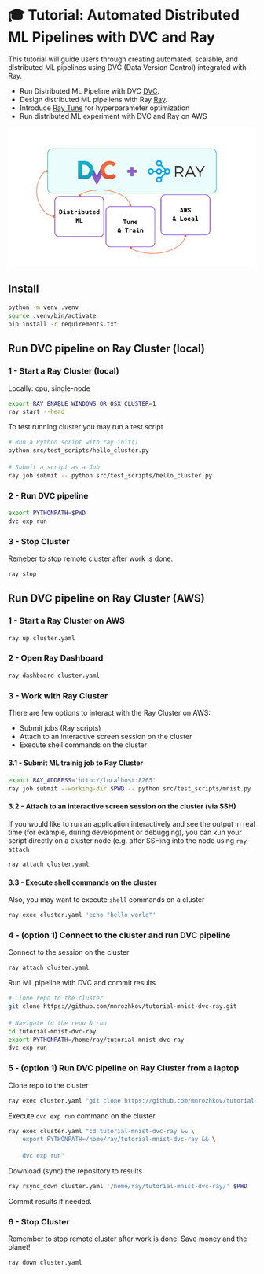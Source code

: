 # 🎓 Tutorial: Automated Distributed ML Pipelines with DVC and Ray

This tutorial will guide users through creating automated, scalable, and distributed ML pipelines using DVC (Data Version Control) integrated with Ray. 

- Run Distributed ML Pipeline with DVC [DVC](https://dvc.org/). 
- Design distributed ML pipeliens with Ray [Ray](https://www.ray.io/). 
- Introduce [Ray Tune](https://docs.ray.io/en/latest/tune/index.html) for hyperparameter optimization
- Run distributed ML experiment with DVC and Ray on AWS

![DVC + Ray](src/static/preview.png "DVC + Ray")

## Install

```bash
python -m venv .venv
source .venv/bin/activate
pip install -r requirements.txt
```


## Run DVC pipeline on Ray Cluster (local)

### 1 - Start a Ray Cluster (local)

Locally: cpu, single-node

```bash
export RAY_ENABLE_WINDOWS_OR_OSX_CLUSTER=1
ray start --head
```

To test running cluster you may run a test script

```bash
# Run a Python script with ray.init() 
python src/test_scripts/hello_cluster.py

# Submit a script as a Job
ray job submit -- python src/test_scripts/hello_cluster.py
```

### 2 - Run DVC pipeline

```bash
export PYTHONPATH=$PWD
dvc exp run
```

### 3 - Stop Cluster

Remeber to stop remote cluster after work is done. 

```bash
ray stop
```

## Run DVC pipeline on Ray Cluster (AWS)

### 1 - Start a Ray Cluster on AWS

```bash
ray up cluster.yaml  
```

### 2 - Open Ray Dashboard

```bash
ray dashboard cluster.yaml
```

### 3 - Work with Ray Cluster

There are few options to interact with the Ray Cluster on AWS:

- Submit jobs (Ray scripts)
- Attach to an interactive screen session on the cluster
- Execute shell commands on the cluster


#### 3.1 - Submit ML trainig job to Ray Cluster

```bash
export RAY_ADDRESS='http://localhost:8265'
ray job submit --working-dir $PWD -- python src/test_scripts/mnist.py
```

#### 3.2 - Attach to an interactive screen session on the cluster (via SSH)

If you would like to run an application interactively and see the output in real time (for example, during development or debugging), you can кun your script directly on a cluster node (e.g. after SSHing into the node using `ray attach`

```bash
ray attach cluster.yaml
```

#### 3.3 - Execute shell commands on the cluster

Also, you may want to execute `shell` commands on a cluster

```bash
ray exec cluster.yaml 'echo "hello world"'
```

### 4 - (option 1) Connect to the cluster and run DVC pipeline

Connect to the session on the cluster

```bash
ray attach cluster.yaml
```

Run ML pipeline with DVC and commit results

```bash
# Clone repo to the cluster
git clone https://github.com/mnrozhkov/tutorial-mnist-dvc-ray.git

# Navigate to the repo & run 
cd tutorial-mnist-dvc-ray
export PYTHONPATH=/home/ray/tutorial-mnist-dvc-ray
dvc exp run
```

### 5 - (option 1) Run DVC pipeline on Ray Cluster from a laptop

Clone repo to the cluster

```bash
ray exec cluster.yaml "git clone https://github.com/mnrozhkov/tutorial-mnist-dvc-ray.git"
```

Execute `dvc exp run` command on the cluster

```bash
ray exec cluster.yaml "cd tutorial-mnist-dvc-ray && \
    export PYTHONPATH=/home/ray/tutorial-mnist-dvc-ray && \
    
    dvc exp run"
```

Download (sync) the repository to results

```bash
ray rsync_down cluster.yaml '/home/ray/tutorial-mnist-dvc-ray/' $PWD
```

Commit results if needed.


### 6 - Stop Cluster

Remember to stop remote cluster after work is done. Save money and the planet!

```bash
ray down cluster.yaml 
```
